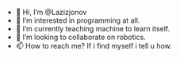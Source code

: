 - 👋 Hi, I’m @Lazizjonov
- 👀 I’m interested in programming at all.
- 🌱 I’m currently teaching machine to learn itself.
- 💞️ I’m looking to collaborate on robotics.
- 📫 How to reach me? If i find myself i tell u how.

<!---
Lazizjonov/Lazizjonov is a ✨ special ✨ repository because its `README.md` (this file) appears on your GitHub profile.
You can click the Preview link to take a look at your changes.
--->
